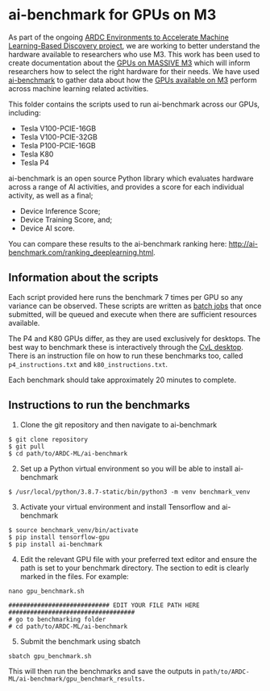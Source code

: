 # ai-benchmark for GPUs on M3
As part of the ongoing [ARDC Environments to Accelerate Machine Learning-Based Discovery project](https://ardc.edu.au/project/environments-to-accelerate-machine-learning-based-discovery/), we are working to better understand the hardware available to researchers who use M3. This work has been used to create documentation about the [GPUs on MASSIVE M3](https://docs.massive.org.au/M3/GPUs-on-M3.html) which will inform researchers how to select the right hardware for their needs. We have used [ai-benchmark](https://pypi.org/project/ai-benchmark/) to gather data about how the [GPUs available on M3](https://docs.massive.org.au/M3/m3users.html) perform across machine learning related activities.

This folder contains the scripts used to run ai-benchmark across our GPUs, including:
- Tesla V100-PCIE-16GB
- Tesla V100-PCIE-32GB
- Tesla P100-PCIE-16GB
- Tesla K80
- Tesla P4

ai-benchmark is an open source Python library which evaluates hardware across a range of AI activities, and provides a score for each individual activity, as well as a final;
- Device Inference Score;
- Device Training Score, and;
- Device AI score.

You can compare these results to the ai-benchmark ranking here: http://ai-benchmark.com/ranking_deeplearning.html.

## Information about the scripts 

Each script provided here runs the benchmark 7 times per GPU so any variance can be observed. These scripts are written as [batch jobs](https://docs.massive.org.au/M3/slurm/simple-batch-jobs.html#running-simple-batch-jobs) that once submitted, will be queued and execute when there are sufficient resources available.

The P4 and K80 GPUs differ, as they are used exclusively for desktops. The best way to benchmark these is interactively through the [CvL desktop](https://www.cvl.org.au/cvl-desktop/getting-started-with-the-cvl). There is an instruction file on how to run these benchmarks too, called ```p4_instructions.txt``` and ```k80_instructions.txt```.

Each benchmark should take approximately 20 minutes to complete.

## Instructions to run the benchmarks

1. Clone the git repository and then navigate to ai-benchmark

```
$ git clone repository 
$ git pull
$ cd path/to/ARDC-ML/ai-benchmark
```

2. Set up a Python virtual environment so you will be able to install ai-benchmark

```
$ /usr/local/python/3.8.7-static/bin/python3 -m venv benchmark_venv
```

3. Activate your virtual environment and install Tensorflow and ai-benchmark

```
$ source benchmark_venv/bin/activate
$ pip install tensorflow-gpu
$ pip install ai-benchmark
```

4. Edit the relevant GPU file with your preferred text editor and ensure the path is set to your benchmark directory. The section to edit is clearly marked in the files. For example:

```nano gpu_benchmark.sh```

``` 
############################ EDIT YOUR FILE PATH HERE ###################################
# go to benchmarking folder
# cd path/to/ARDC-ML/ai-benchmark
```

5. Submit the benchmark using sbatch

```
sbatch gpu_benchmark.sh
```

This will then run the benchmarks and save the outputs in ```path/to/ARDC-ML/ai-benchmark/gpu_benchmark_results. ```
